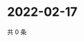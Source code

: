 # 2022-02-17

共 0 条

<!-- BEGIN WEIBO -->
<!-- 最后更新时间 Thu Feb 17 2022 21:14:43 GMT+0800 (China Standard Time) -->

<!-- END WEIBO -->
